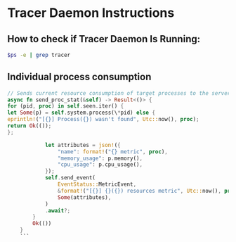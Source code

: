 # Tracer Daemon Instructions

## How to check if Tracer Daemon Is Running:

```bash
$ps -e | grep tracer
```

## Individual process consumption

````rust
// Sends current resource consumption of target processes to the server
async fn send_proc_stat(&self) -> Result<()> {
for (pid, proc) in self.seen.iter() {
let Some(p) = self.system.process(\*pid) else {
eprintln!("[{}] Process({}) wasn't found", Utc::now(), proc);
return Ok(());
};

            let attributes = json!({
                "name": format!("{} metric", proc),
                "memory_usage": p.memory(),
                "cpu_usage": p.cpu_usage(),
            });
            self.send_event(
                EventStatus::MetricEvent,
                &format!("[{}] {}({}) resources metric", Utc::now(), proc, pid),
                Some(attributes),
            )
            .await?;
        }
        Ok(())
    }
    ```
````
